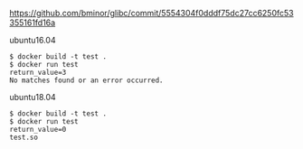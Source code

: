 https://github.com/bminor/glibc/commit/5554304f0dddf75dc27cc6250fc53355161fd16a

ubuntu16.04

```
$ docker build -t test .
$ docker run test                             
return_value=3
No matches found or an error occurred.
```

ubuntu18.04

```
$ docker build -t test .
$ docker run test
return_value=0
test.so
```
